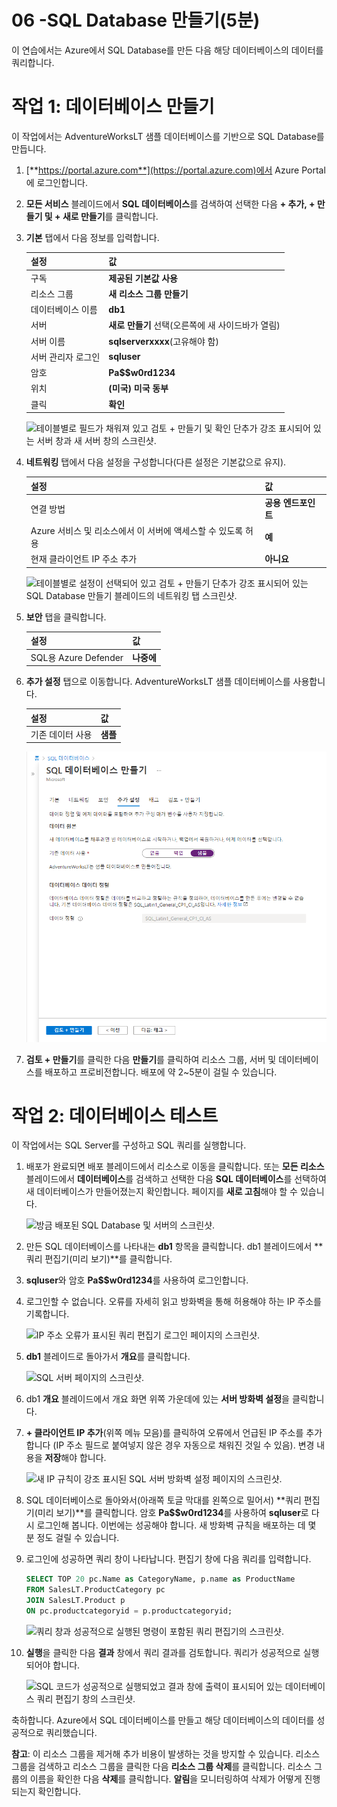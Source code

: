﻿---
wts:
    title: '06 - SQL Database 만들기(5분)'
    module: '모듈 02 - 핵심 Azure 서비스(워크로드)'
---

# 06 -SQL Database 만들기(5분)

이 연습에서는 Azure에서 SQL Database를 만든 다음 해당 데이터베이스의 데이터를 쿼리합니다.

# 작업 1: 데이터베이스 만들기 

이 작업에서는 AdventureWorksLT 샘플 데이터베이스를 기반으로 SQL Database를 만듭니다. 

1. [**https://portal.azure.com**](https://portal.azure.com)에서 Azure Portal에 로그인합니다.

2. **모든 서비스** 블레이드에서 **SQL 데이터베이스**를 검색하여 선택한 다음 **+ 추가, + 만들기 및 + 새로 만들기**를 클릭합니다. 

3. **기본** 탭에서 다음 정보를 입력합니다.  

    | 설정 | 값 | 
    | --- | --- |
    | 구독 | **제공된 기본값 사용** |
    | 리소스 그룹 | **새 리소스 그룹 만들기** |
    | 데이터베이스 이름| **db1** | 
    | 서버 | **새로 만들기** 선택(오른쪽에 새 사이드바가 열림)|
    | 서버 이름 | **sqlserverxxxx**(고유해야 함) | 
    | 서버 관리자 로그인 | **sqluser** |
    | 암호 | **Pa$$w0rd1234** |
    | 위치 | **(미국) 미국 동부** |
    | 클릭  | **확인** |

   ![테이블별로 필드가 채워져 있고 검토 + 만들기 및 확인 단추가 강조 표시되어 있는 서버 창과 새 서버 창의 스크린샷.](../images/0501.png)

4. **네트워킹** 탭에서 다음 설정을 구성합니다(다른 설정은 기본값으로 유지). 

    | 설정 | 값 | 
    | --- | --- |
    | 연결 방법 | **공용 엔드포인트** |    
    | Azure 서비스 및 리소스에서 이 서버에 액세스할 수 있도록 허용 | **예** |
    | 현재 클라이언트 IP 주소 추가 | **아니요** |
    
   ![테이블별로 설정이 선택되어 있고 검토 + 만들기 단추가 강조 표시되어 있는 SQL Database 만들기 블레이드의 네트워킹 탭 스크린샷.](../images/0501b.png)

5. **보안** 탭을 클릭합니다. 

    | 설정 | 값 | 
    | --- | --- |
    | SQL용 Azure Defender| **나중에** |
    
6. **추가 설정** 탭으로 이동합니다. AdventureWorksLT 샘플 데이터베이스를 사용합니다.

    | 설정 | 값 | 
    | --- | --- |
    | 기존 데이터 사용 | **샘플** |

    ![테이블별로 설정이 선택되어 있고 검토 + 만들기 단추가 강조 표시되어 있는 SQL Database 만들기 블레이드의 추가 설정 탭 스크린샷.](../images/0501c.png)

7. **검토 + 만들기**를 클릭한 다음 **만들기**를 클릭하여 리소스 그룹, 서버 및 데이터베이스를 배포하고 프로비전합니다. 배포에 약 2~5분이 걸릴 수 있습니다.


# 작업 2: 데이터베이스 테스트

이 작업에서는 SQL Server를 구성하고 SQL 쿼리를 실행합니다. 

1. 배포가 완료되면 배포 블레이드에서 리소스로 이동을 클릭합니다. 또는 **모든 리소스** 블레이드에서 **데이터베이스**를 검색하고 선택한 다음 **SQL 데이터베이스**를 선택하여 새 데이터베이스가 만들어졌는지 확인합니다. 페이지를 **새로 고침**해야 할 수 있습니다.

    ![방금 배포된 SQL Database 및 서버의 스크린샷.](../images/0502.png)

2. 만든 SQL 데이터베이스를 나타내는 **db1** 항목을 클릭합니다. db1 블레이드에서 **쿼리 편집기(미리 보기)**를 클릭합니다.

3. **sqluser**와 암호 **Pa$$w0rd1234**를 사용하여 로그인합니다.

4. 로그인할 수 없습니다. 오류를 자세히 읽고 방화벽을 통해 허용해야 하는 IP 주소를 기록합니다. 

    ![IP 주소 오류가 표시된 쿼리 편집기 로그인 페이지의 스크린샷.](../images/0503.png)

5. **db1** 블레이드로 돌아가서 **개요**를 클릭합니다. 

    ![SQL 서버 페이지의 스크린샷.](../images/0504.png)

6. db1 **개요** 블레이드에서 개요 화면 위쪽 가운데에 있는 **서버 방화벽 설정**을 클릭합니다.

7. **+ 클라이언트 IP 추가**(위쪽 메뉴 모음)를 클릭하여 오류에서 언급된 IP 주소를 추가합니다 (IP 주소 필드로 붙여넣지 않은 경우 자동으로 채워진 것일 수 있음). 변경 내용을 **저장**해야 합니다. 

    ![새 IP 규칙이 강조 표시된 SQL 서버 방화벽 설정 페이지의 스크린샷.](../images/0506.png)

8. SQL 데이터베이스로 돌아와서(아래쪽 토글 막대를 왼쪽으로 밀어서) **쿼리 편집기(미리 보기)**를 클릭합니다. 암호 **Pa$$w0rd1234**를 사용하여 **sqluser**로 다시 로그인해 봅니다. 이번에는 성공해야 합니다. 새 방화벽 규칙을 배포하는 데 몇 분 정도 걸릴 수 있습니다. 

9. 로그인에 성공하면 쿼리 창이 나타납니다. 편집기 창에 다음 쿼리를 입력합니다. 

    ```SQL
    SELECT TOP 20 pc.Name as CategoryName, p.name as ProductName
    FROM SalesLT.ProductCategory pc
    JOIN SalesLT.Product p
    ON pc.productcategoryid = p.productcategoryid;
    ```

    ![쿼리 창과 성공적으로 실행된 명령이 포함된 쿼리 편집기의 스크린샷.](../images/0507.png)

10. **실행**을 클릭한 다음 **결과** 창에서 쿼리 결과를 검토합니다. 쿼리가 성공적으로 실행되어야 합니다.

    ![SQL 코드가 성공적으로 실행되었고 결과 창에 출력이 표시되어 있는 데이터베이스 쿼리 편집기 창의 스크린샷.](../images/0508.png)

축하합니다. Azure에서 SQL 데이터베이스를 만들고 해당 데이터베이스의 데이터를 성공적으로 쿼리했습니다.

**참고**: 이 리소스 그룹을 제거해 추가 비용이 발생하는 것을 방지할 수 있습니다. 리소스 그룹을 검색하고 리소스 그룹을 클릭한 다음 **리소스 그룹 삭제**를 클릭합니다. 리소스 그룹의 이름을 확인한 다음 **삭제**를 클릭합니다. **알림**을 모니터링하여 삭제가 어떻게 진행되는지 확인합니다.
